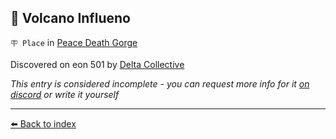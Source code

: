 ## 🌋 Volcano Influeno

`🪧 Place` in [Peace Death Gorge](https://zeithalt.github.io/r/peace_death_gorge.html)

Discovered on eon 501 by [Delta Collective](https://zeithalt.github.io/r/delta_collective.html)

_This entry is considered incomplete - you can request more info for it [on discord](<https://discord.com/channels/562910943848169472/1173922660489633802>) or write it yourself_


----------
[⬅️ Back to index](/index.md#0780_s)
